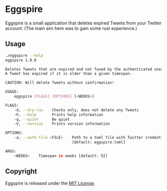 # Eggspire 

Eggspire is a small application that deletes expired Tweets from your Twitter
account. (The main aim here was to gain some rust experience.) 


## Usage
```bash
./eggspire --help
eggspire 1.0.0

Deletes Tweets that are expired and not faved by the authenticated user.
A Tweet has expired if it is older than a given timespan.

CAUTION: Will delete Tweets without confirmation!

USAGE:
    eggspire [FLAGS] [OPTIONS] [<WEEKS>]

FLAGS:
    -d, --dry-run    Checks only, does not delete any Tweets
    -h, --help       Prints help information
    -q, --quiet      Be quiet
    -V, --version    Prints version information

OPTIONS:
    -a, --auth-file <FILE>    Path to a toml file with Twitter credentials
                              [default: eggspire.toml]

ARGS:
    <WEEKS>    Timespan in weeks [default: 52]

```


## Copyright
Eggspire is released under the [MIT License](/LICENSE.md).


